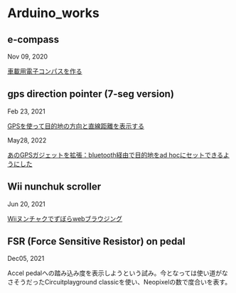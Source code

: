 # Arduino_works

## e-compass

Nov 09, 2020

[車載用電子コンパスを作る](https://makeintoshape.com/lis3mdl-e-compass/)



## gps direction pointer (7-seg version)

Feb 23, 2021

[GPSを使って目的地の方向と直線距離を表示する](https://makeintoshape.com/gps-direction-pointer/)

May28, 2022

[あのGPSガジェットを拡張：bluetooth経由で目的地をad hocにセットできるようにした](https://makeintoshape.com/adhocloc/)



## Wii nunchuk scroller

Jun 20, 2021

[Wiiヌンチャクでずぼらwebブラウジング](https://makeintoshape.com/wii-nunchuk-scroller/)



## FSR (Force Sensitive Resistor)  on pedal

Dec05, 2021

Accel pedalへの踏み込み度を表示しようという試み。今となっては使い道がなさそうだったCircuitplayground classicを使い、Neopixelの数で度合いを表す。
